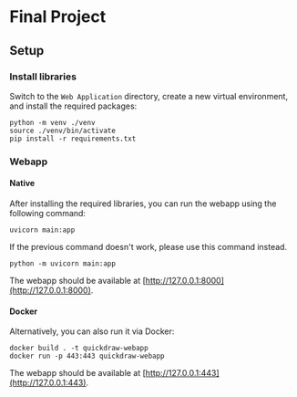 # Final Project

## Setup
### Install libraries
Switch to the `Web Application` directory, create a new virtual environment, and install the required packages:

```
python -m venv ./venv
source ./venv/bin/activate
pip install -r requirements.txt
```

### Webapp

#### Native

After installing the required libraries, you can run the webapp using the following command:

```
uvicorn main:app
```
If the previous command doesn't work, please use this command instead.

```
python -m uvicorn main:app
```

The webapp should be available at [http://127.0.0.1:8000](http://127.0.0.1:8000).

#### Docker

Alternatively, you can also run it via Docker:

```
docker build . -t quickdraw-webapp
docker run -p 443:443 quickdraw-webapp
```

The webapp should be available at [http://127.0.0.1:443](http://127.0.0.1:443).
